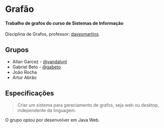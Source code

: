 # Grafão
#### Trabalho de grafos do curso de Sistemas de Informação

Disciplina de Grafos, professor: [davesmartins](https://github.com/davesmartins).

## Grupos

- Allan Garcez - [@vandalvnl](https://github.com/vandalvnl)
- Gabriel Beto - [@gabeto](https://github.com/gabeto)
- João Rocha
- Artur Abrão

## Especificações

> Criar um sistema para gereciamento de grafos, seja web ou desktop, independente da linguagem.

O grupo optou por desenvolver em Java Web.
